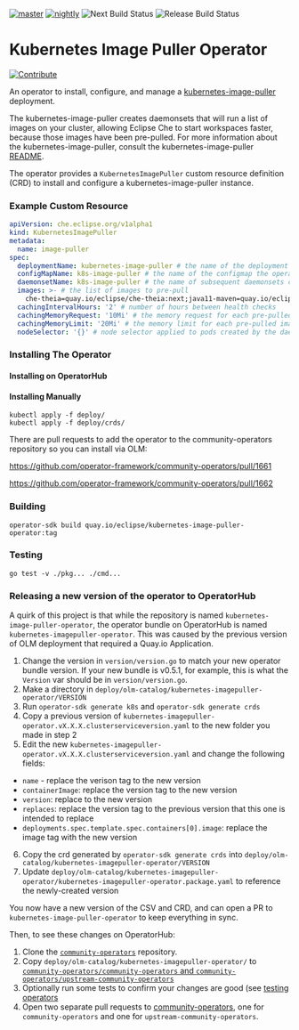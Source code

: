 [![master](https://ci.centos.org/buildStatus/icon?subject=master&job=devtools-che-incubator-kubernetes-image-puller-operator-build-master/)](https://ci.centos.org/job/devtools-che-incubator-kubernetes-image-puller-operator-build-master/)
[![nightly](https://ci.centos.org/buildStatus/icon?subject=nightly&job=devtools-kubernetes-image-puller-operator-nightly)](https://ci.centos.org/job/devtools-kubernetes-image-puller-operator-nightly/)
![Next Build Status](https://github.com/che-incubator/kubernetes-image-puller-operator/actions/workflows/next-build.yml/badge.svg)
![Release Build Status](https://github.com/che-incubator/kubernetes-image-puller-operator/actions/workflows/release.yml/badge.svg)

# Kubernetes Image Puller Operator

[![Contribute](https://www.eclipse.org/che/contribute.svg)](https://che.openshift.io/f?url=https://github.com/che-incubator/kubernetes-image-puller-operator)

An operator to install, configure, and manage a [kubernetes-image-puller](https://github.com/che-incubator/kubernetes-image-puller) deployment.

The kubernetes-image-puller creates daemonsets that will run a list of images on your cluster, allowing Eclipse Che to start workspaces faster, because those images have been pre-pulled.  For more information about the kubernetes-image-puller, consult the kubernetes-image-puller [README](https://github.com/che-incubator/kubernetes-image-puller/blob/master/README.md).

The operator provides a `KubernetesImagePuller` custom resource definition (CRD) to install and configure a kubernetes-image-puller instance.

### Example Custom Resource

```yaml
apiVersion: che.eclipse.org/v1alpha1
kind: KubernetesImagePuller
metadata:
  name: image-puller
spec:
  deploymentName: kubernetes-image-puller # the name of the deployment the operator creates
  configMapName: k8s-image-puller # the name of the configmap the operator creates
  daemonsetName: k8s-image-puller # the name of subsequent daemonsets created by the kubernetes-image-puller
  images: >- # the list of images to pre-pull
  	che-theia=quay.io/eclipse/che-theia:next;java11-maven=quay.io/eclipse/che-java11-maven:nightly
  cachingIntervalHours: '2' # number of hours between health checks
  cachingMemoryRequest: '10Mi' # the memory request for each pre-pulled image
  cachingMemoryLimit: '20Mi' # the memory limit for each pre-pulled image
  nodeSelector: '{}' # node selector applied to pods created by the daemonset
```

### Installing The Operator

#### Installing on OperatorHub

#### Installing Manually
``` shell
kubectl apply -f deploy/
kubectl apply -f deploy/crds/
```

There are pull requests to add the operator to the community-operators repository so you can install via OLM:

https://github.com/operator-framework/community-operators/pull/1661

https://github.com/operator-framework/community-operators/pull/1662

### Building

`operator-sdk build quay.io/eclipse/kubernetes-image-puller-operator:tag`

### Testing

`go test -v ./pkg... ./cmd...`

### Releasing a new version of the operator to OperatorHub

A quirk of this project is that while the repository is named `kubernetes-image-puller-operator`, the operator bundle on OperatorHub is named `kubernetes-imagepuller-operator`.  This was caused by the previous version of OLM deployment that required a Quay.io Application.  

1. Change the version in `version/version.go` to match your new operator bundle version.  If your new bundle is v0.5.1, for example, this is what the `Version` var should be in `version/version.go`.
2. Make a directory in `deploy/olm-catalog/kubernetes-imagepuller-operator/VERSION`
3. Run `operator-sdk generate k8s` and `operator-sdk generate crds`
4. Copy a previous version of `kubernetes-imagepuller-operator.vX.X.X.clusterserviceversion.yaml` to the new folder you made in step 2
5. Edit the new `kubernetes-imagepuller-operator.vX.X.X.clusterserviceversion.yaml` and change the following fields:
  - `name` -  replace the verison tag to the new version
  - `containerImage`: replace the version tag to the new version
  - `version`: replace to the new version
  - `replaces`: replace the version tag to the previous version that this one is intended to replace
  - `deployments.spec.template.spec.containers[0].image`: replace the image tag with the new version

6. Copy the crd generated by `operator-sdk generate crds` into `deploy/olm-catalog/kubernetes-imagepuller-operator/VERSION`
7. Update `deploy/olm-catalog/kubernetes-imagepuller-operator/kubernetes-imagepuller-operator.package.yaml` to reference the newly-created version

You now have a new version of the CSV and CRD, and can open a PR to `kubernetes-image-puller-operator` to keep everything in sync.

Then, to see these changes on OperatorHub:
1. Clone the [`community-operators`](https://github.com/operator-framework/community-operators) repository.
2. Copy `deploy/olm-catalog/kubernetes-imagepuller-operator/` to [`community-operators/community-operators` and `community-operators/upstream-community-operators`](https://github.com/operator-framework/community-operators)
3. Optionally run some tests to confirm your changes are good (see [testing operators](https://github.com/operator-framework/community-operators/blob/master/docs/testing-operators.md)
4. Open two separate pull requests to [community-operators](https://github.com/operator-framework/community-operators), one for `community-operators` and one for `upstream-community-operators`.
